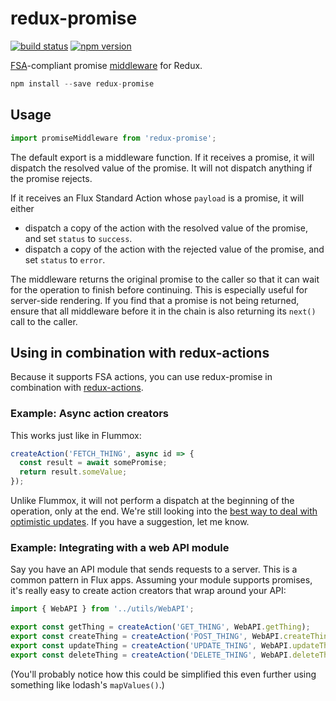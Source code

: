 redux-promise
=============

[![build status](https://img.shields.io/travis/acdlite/redux-promise/master.svg?style=flat-square)](https://travis-ci.org/acdlite/redux-promise)
[![npm version](https://img.shields.io/npm/v/redux-promise.svg?style=flat-square)](https://www.npmjs.com/package/redux-promise)

[FSA](https://github.com/acdlite/flux-standard-action)-compliant promise [middleware](https://github.com/gaearon/redux/blob/master/docs/middleware.md) for Redux.

```js
npm install --save redux-promise
```

## Usage

```js
import promiseMiddleware from 'redux-promise';
```

The default export is a middleware function. If it receives a promise, it will dispatch the resolved value of the promise. It will not dispatch anything if the promise rejects.

If it receives an Flux Standard Action whose `payload` is a promise, it will either

- dispatch a copy of the action with the resolved value of the promise, and set `status` to `success`.
- dispatch a copy of the action with the rejected value of the promise, and set `status` to `error`.

The middleware returns the original promise to the caller so that it can wait for the operation to finish before continuing. This is especially useful for server-side rendering. If you find that a promise is not being returned, ensure that all middleware before it in the chain is also returning its `next()` call to the caller.

## Using in combination with redux-actions

Because it supports FSA actions, you can use redux-promise in combination with [redux-actions](https://github.com/acdlite/redux-actions).

### Example: Async action creators

This works just like in Flummox:

```js
createAction('FETCH_THING', async id => {
  const result = await somePromise;
  return result.someValue;
});
```

Unlike Flummox, it will not perform a dispatch at the beginning of the operation, only at the end. We're still looking into the [best way to deal with optimistic updates](https://github.com/acdlite/flux-standard-action/issues/7). If you have a suggestion, let me know.


### Example: Integrating with a web API module

Say you have an API module that sends requests to a server. This is a common pattern in Flux apps. Assuming your module supports promises, it's really easy to create action creators that wrap around your API:

```js
import { WebAPI } from '../utils/WebAPI';

export const getThing = createAction('GET_THING', WebAPI.getThing);
export const createThing = createAction('POST_THING', WebAPI.createThing);
export const updateThing = createAction('UPDATE_THING', WebAPI.updateThing);
export const deleteThing = createAction('DELETE_THING', WebAPI.deleteThing);
```

(You'll probably notice how this could be simplified this even further using something like lodash's `mapValues()`.)
